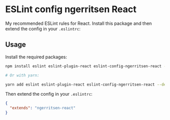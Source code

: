 # ESLint config ngerritsen React

My recommended ESLint rules for React. Install this package and then extend the config in your `.eslintrc`:

## Usage

Install the required packages:

```bash
npm install eslint eslint-plugin-react eslint-config-ngerritsen-react --save-dev

# Or with yarn:

yarn add eslint eslint-plugin-react eslint-config-ngerritsen-react --dev
```

Then extend the config in your `.eslintrc`:

```json
{
  "extends": "ngerritsen-react"
}
```
